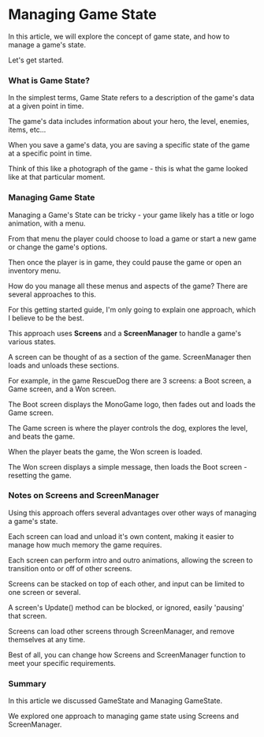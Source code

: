 


# Managing Game State


In this article, we will explore the concept of game state, and how to manage a game's state.

Let's get started.


### What is Game State?


In the simplest terms, Game State refers to a description of the game's data at a given point in time.

The game's data includes information about your hero, the level, enemies, items, etc...

When you save a game's data, you are saving a specific state of the game at a specific point in time.

Think of this like a photograph of the game - this is what the game looked like at that particular moment.


### Managing Game State


Managing a Game's State can be tricky - your game likely has a title or logo animation, with a menu.

From that menu the player could choose to load a game or start a new game or change the game's options.

Then once the player is in game, they could pause the game or open an inventory menu.

How do you manage all these menus and aspects of the game? There are several approaches to this.


For this getting started guide, I'm only going to explain one approach, which I believe to be the best.

This approach uses **Screens** and a **ScreenManager** to handle a game's various states.

A screen can be thought of as a section of the game. ScreenManager then loads and unloads these sections.


For example, in the game RescueDog there are 3 screens: a Boot screen, a Game screen, and a Won screen.

The Boot screen displays the MonoGame logo, then fades out and loads the Game screen.

The Game screen is where the player controls the dog, explores the level, and beats the game.

When the player beats the game, the Won screen is loaded.

The Won screen displays a simple message, then loads the Boot screen - resetting the game.


### Notes on Screens and ScreenManager


Using this approach offers several advantages over other ways of managing a game's state.

Each screen can load and unload it's own content, making it easier to manage how much memory the game requires.

Each screen can perform intro and outro animations, allowing the screen to transition onto or off of other screens.


Screens can be stacked on top of each other, and input can be limited to one screen or several.

A screen's Update() method can be blocked, or ignored, easily 'pausing' that screen.

Screens can load other screens through ScreenManager, and remove themselves at any time.

Best of all, you can change how Screens and ScreenManager function to meet your specific requirements.<Br>


### Summary


In this article we discussed GameState and Managing GameState.

We explored one approach to managing game state using Screens and ScreenManager.



